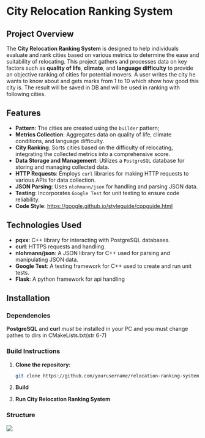 # City Relocation Ranking System

## Project Overview

The **City Relocation Ranking System** is designed to help individuals evaluate and rank cities based on various metrics to determine the ease and suitability of relocating. This project gathers and processes data on key factors such as **quality of life**, **climate**, and **language difficulty** to provide an objective ranking of cities for potential movers.
A user writes the city he wants to know about and gets marks from 1 to 10 which show how good this city is. The result will be saved in DB and will be used in ranking with following cities. 
## Features

- **Pattern**: The cities are created using the `builder` pattern;
- **Metrics Collection**: Aggregates data on quality of life, climate conditions, and language difficulty.
- **City Ranking**: Sorts cities based on the difficulty of relocating, integrating the collected metrics into a comprehensive score.
- **Data Storage and Management**: Utilizes a `PostgreSQL` database for storing and managing collected data.
- **HTTP Requests**: Employs `curl` libraries for making HTTP requests to various APIs for data collection.
- **JSON Parsing**: Uses `nlohmann/json` for handling and parsing JSON data.
- **Testing**: Incorporates `Google Test` for unit testing to ensure code reliability.
- **Code Style**: https://google.github.io/styleguide/cppguide.html

## Technologies Used

- **pqxx**: C++ library for interacting with PostgreSQL databases.
- **curl**: HTTPS requests and handling.
- **nlohmann/json**: A JSON library for C++ used for parsing and manipulating JSON data.
- **Google Test**: A testing framework for C++ used to create and run unit tests.
- **Flask**: A python framework for api handling

## Installation

### Dependencies

**PostgreSQL** and **curl** *must* be installed in your PC and you must change pathes to dirs in CMakeLists.txt(str 6-7)

### Build Instructions

1. **Clone the repository:**

   ```bash
   git clone https://github.com/yourusername/relocation-ranking-system.git
2. **Build**
3. **Run City Relocation Ranking System**

### Structure
<img src="img/UML_4.png">

